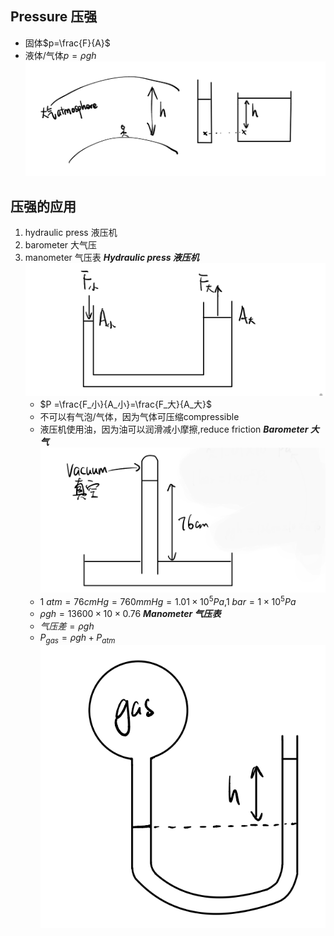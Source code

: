 ## Pressure 压强
- 固体$p=\frac{F}{A}$
- 液体/气体$p=\rho gh$
	![](../img/Screenshot_20250206-202840_微信.png)
## 压强的应用
1. hydraulic press 液压机
2. barometer 大气压
3. manometer 气压表
	***Hydraulic press 液压机***
	![](../img/Screenshot_20250206-202905_微信.png)
	- $P =\frac{F_小}{A_小}=\frac{F_大}{A_大}$
	- 不可以有气泡/气体，因为气体可压缩compressible
	- 液压机使用油，因为油可以润滑减小摩擦,reduce friction
	***Barometer 大气***
	![](../img/Screenshot_20250206-202928_微信~2.png)
	- $1\ atm=76cmHg=760mmHg=1.01\times 10^5Pa$,$1\ bar=1\times 10^5 Pa$
	- $\rho gh=13600\times 10\times 0.76$
	***Manometer 气压表***
	- $气压差=\rho gh$
	- $P_{gas}=\rho gh+P_{atm}$
	![](../img/Screenshot_20250206-203121_微信.png)
